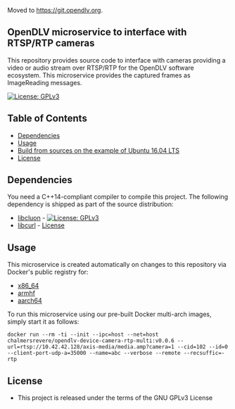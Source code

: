 Moved to https://git.opendlv.org.

## OpenDLV microservice to interface with RTSP/RTP cameras

This repository provides source code to interface with cameras providing a
video or audio stream over RTSP/RTP for the OpenDLV software ecosystem. This 
microservice provides the captured frames as ImageReading messages.

[![License: GPLv3](https://img.shields.io/badge/license-GPL--3-blue.svg
)](https://www.gnu.org/licenses/gpl-3.0.txt)


## Table of Contents
* [Dependencies](#dependencies)
* [Usage](#usage)
* [Build from sources on the example of Ubuntu 16.04 LTS](#build-from-sources-on-the-example-of-ubuntu-1604-lts)
* [License](#license)


## Dependencies
You need a C++14-compliant compiler to compile this project. The following
dependency is shipped as part of the source distribution:

* [libcluon](https://github.com/chrberger/libcluon) - [![License: GPLv3](https://img.shields.io/badge/license-GPL--3-blue.svg
)](https://www.gnu.org/licenses/gpl-3.0.txt)
* [libcurl](https://github.com/curl/curl) - [License](https://github.com/curl/curl/blob/master/COPYING)


## Usage
This microservice is created automatically on changes to this repository via Docker's public registry for:
* [x86_64](https://hub.docker.com/r/chalmersrevere/opendlv-device-camera-rtp-amd64/tags/)
* [armhf](https://hub.docker.com/r/chalmersrevere/opendlv-device-camera-rtp-armhf/tags/)
* [aarch64](https://hub.docker.com/r/chalmersrevere/opendlv-device-camera-rtp-aarch64/tags/)

To run this microservice using our pre-built Docker multi-arch images, simply 
start it as follows:

```
docker run --rm -ti --init --ipc=host --net=host chalmersrevere/opendlv-device-camera-rtp-multi:v0.0.6 --url=rtsp://10.42.42.128/axis-media/media.amp?camera=1 --cid=102 --id=0 --client-port-udp-a=35000 --name=abc --verbose --remote --recsuffic=-rtp
```


## License

* This project is released under the terms of the GNU GPLv3 License

